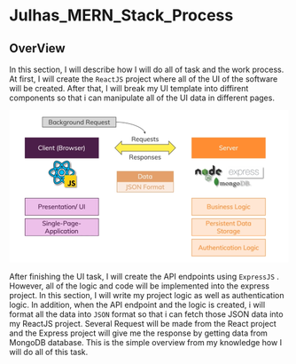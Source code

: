 # Julhas_MERN_Stack_Process

## OverView

In this section, I will describe how I will do all of task and the work process. At first, I will create the `ReactJS` project where all of the UI of the software will be created. After that, I will break my UI template into diffirent components so that i can manipulate all of the UI data in different pages. 

![alt text](https://github.com/Maxyee/Julhas_MERN_Stack_Project/blob/master/shotsPart1/bigPicture.png)

After finishing the UI task, I will create the API endpoints using `ExpressJS` . However, all of the logic and code will be 
implemented into the express project. In this section, I will write my project logic as well as authentication logic. In addition, when the API endpoint and the logic is created, i will format all the data into `JSON` format so that i can fetch those JSON data into my ReactJS project. Several Request will be made from the React project and the Express project will give
me the response by getting data from MongoDB database. This is the simple overview from my knowledge how I will do all of this
task.


